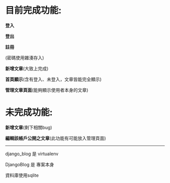 # 目前完成功能:
**登入**

**登出**

**註冊**

(密碼使用雜湊存入)

**新增文章**(大致上完成)

**首頁顯示**(含有登入、未登入，文章皆能完全顯示)

**管理文章頁面**(能夠顯示使用者本身的文章)

# 未完成功能:

**新增文章**(剩下相關bug)

**編輯該帳戶公開之文章**(此功能有可能放入管理頁面)


----------------------------------------------
django_blog 是 virtualenv

DjangoBlog 是 專案本身

資料庫使用sqlite
